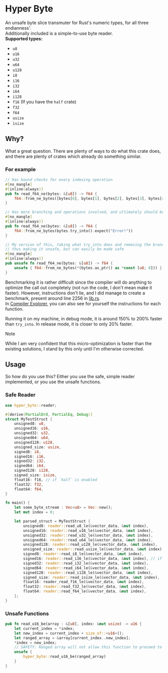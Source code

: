 # Hyper Byte
An unsafe byte slice transmuter for Rust's numeric types, for all three endianness'.<br/>
Additionally included is a simple-to-use byte reader.<br/>
**Supported types:**
* `u8`
* `u16`
* `u32`
* `u64`
* `u128`
* `i8`
* `i16`
* `i32`
* `i64`
* `i128`
* `f16` (If you have the `half` crate)
* `f32`
* `f64`
* `usize`
* `isize`

## Why?
What a great question. There are plenty of ways to do what this crate does, and there are plenty of crates which already do something similar.
### For example
```rust
// Has bound checks for every indexing operation
#[no_mangle]
#[inline(always)]
pub fn read_f64_ne(bytes: &[u8]) -> f64 {
    f64::from_ne_bytes([bytes[0], bytes[1], bytes[2], bytes[3], bytes[4], bytes[5], bytes[6], bytes[7]])
}

// Has more branching and operations involved, and ultimately should be slower
#[no_mangle]
#[inline(always)]
pub fn read_f64_ne(bytes: &[u8]) -> f64 {
    f64::from_ne_bytes(bytes.try_into().expect("Error!"))
}

// My version of this, taking what try_into does and removing the branching,
// thus making it unsafe, but can easily be made safe
#[no_mangle]
#[inline(always)]
pub unsafe fn read_f64_ne(bytes: &[u8]) -> f64 {
    unsafe { f64::from_ne_bytes(*(bytes.as_ptr() as *const [u8; 8])) }
}
```
Benchmarking it is rather difficult since the compiler will do anything to optimize the call out completely (not run the code, I don't mean make it faster).
However, instructions don't lie, and I did manage to create a benchmark, present around line 2256 in [lib.rs](src/lib.rs#L2256-L2284).<br/>
In [Compiler Explorer](https://rust.godbolt.org/z/PfhWzGnnG), you can also see for yourself the instructions for each function.

Running it on my machine, in debug mode, it is around 150% to 200% faster than `try_into`. In release mode, it is closer to only 20% faster.
> [!NOTE]
> While I am very confident that this micro-optimization is faster than the existing solutions, I stand by this only until I'm otherwise corrected.

## Usage
So how do you use this? Either you use the safe, simple reader implemented, or you use the unsafe functions.
### Safe Reader
```rust
use hyper_byte::reader;

#[derive(PartialOrd, PartialEq, Debug)]
struct MyTestStruct {
    unsigned8: u8,
    unsigned16: u16,
    unsigned32: u32,
    unsigned64: u64,
    unsigned128: u128,
    unsigned_size: usize,
    signed8: i8,
    signed16: i16,
    signed32: i32,
    signed64: i64,
    signed128: i128,
    signed_size: isize,
    float16: f16, // if `half` is enabled
    float32: f32,
    float64: f64,
}

fn main() {
    let some_byte_stream : Vec<u8> = Vec::new();
    let mut index = 0;

    let parsed_struct = MyTestStruct {
        unsigned8: reader::read_u8_le(&vector_data, &mut index),
        unsigned16: reader::read_u16_le(&vector_data, &mut index),
        unsigned32: reader::read_u32_le(&vector_data, &mut index),
        unsigned64: reader::read_u64_le(&vector_data, &mut index),
        unsigned128: reader::read_u128_le(&vector_data, &mut index),
        unsigned_size: reader::read_usize_le(&vector_data, &mut index),
        signed8: reader::read_i8_le(&vector_data, &mut index),
        signed16: reader::read_i16_le(&vector_data, &mut index), // if `half` is enabled
        signed32: reader::read_i32_le(&vector_data, &mut index),
        signed64: reader::read_i64_le(&vector_data, &mut index),
        signed128: reader::read_i128_le(&vector_data, &mut index),
        signed_size: reader::read_isize_le(&vector_data, &mut index),
        float16: reader_read_f16_le(&vector_data, &mut index),
        float32: reader::read_f32_le(&vector_data, &mut index),
        float64: reader::read_f64_le(&vector_data, &mut index),
    };
}
```
### Unsafe Functions
```rust
pub fn read_u16_be(array : &[u8], index: &mut usize) -> u16 {
    let current_index = *index;
    let new_index = current_index + size_of::<u16>();
    let ranged_array = &array[current_index..new_index];
    *index = new_index;
    // SAFETY: Ranged array will not allow this function to proceed to unsafe code if there aren't enough bytes to read
    unsafe {
        hyper_byte::read_u16_be(ranged_array)
    }
}
```